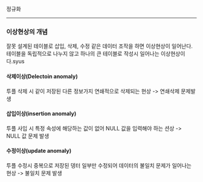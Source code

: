 정규화

---

### 이상현상의 개념

잘못 설계된 테이블로 삽입, 삭제, 수정 같은 데이터 조작을 하면 이상현상이 일어난다. 테이블을 독립적으로 나누지 않고 하나의 큰 테이블로 작성시 일어나는 이상현상이다.syus

#### 삭제이상(Delectoin anomaly)

투플 삭제 시 같이 저장된 다른 정보가지 연쇄적으로 삭제되는 현상 -> 연쇄삭제 문제발생

#### 삽입이상(insertion anomaly)

투플 사입 시 특정 속성에 해당하는 값이 없어 NULL 값을 입력해야 하는 션상 -> NULL 값 문제 발생

#### 수정이상(update anomaly)

투플 수정시 중복으로 저장된 뎅터 일부만 수정되어 데이터의 불일치 문제가 일어나는 현상 -> 불일치 문제 발생

